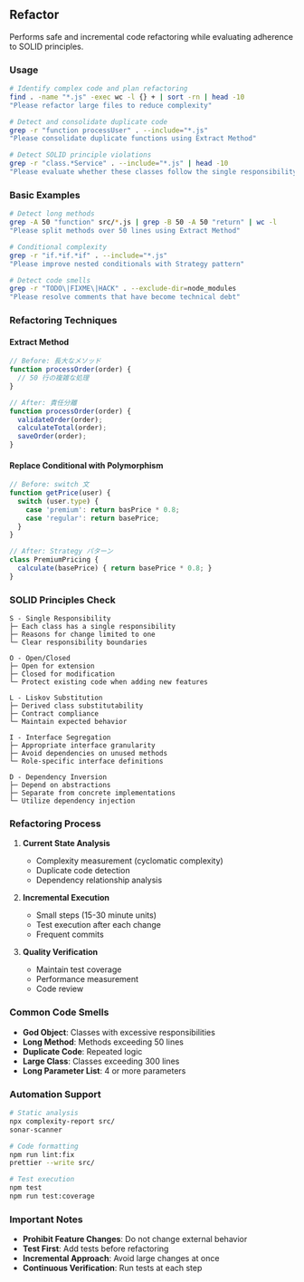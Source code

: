 ## Refactor

Performs safe and incremental code refactoring while evaluating adherence to SOLID principles.

### Usage

```bash
# Identify complex code and plan refactoring
find . -name "*.js" -exec wc -l {} + | sort -rn | head -10
"Please refactor large files to reduce complexity"

# Detect and consolidate duplicate code
grep -r "function processUser" . --include="*.js"
"Please consolidate duplicate functions using Extract Method"

# Detect SOLID principle violations
grep -r "class.*Service" . --include="*.js" | head -10
"Please evaluate whether these classes follow the single responsibility principle"
```

### Basic Examples

```bash
# Detect long methods
grep -A 50 "function" src/*.js | grep -B 50 -A 50 "return" | wc -l
"Please split methods over 50 lines using Extract Method"

# Conditional complexity
grep -r "if.*if.*if" . --include="*.js"
"Please improve nested conditionals with Strategy pattern"

# Detect code smells
grep -r "TODO\|FIXME\|HACK" . --exclude-dir=node_modules
"Please resolve comments that have become technical debt"
```

### Refactoring Techniques

#### Extract Method

```javascript
// Before: 長大なメソッド
function processOrder(order) {
  // 50 行の複雑な処理
}

// After: 責任分離
function processOrder(order) {
  validateOrder(order);
  calculateTotal(order);
  saveOrder(order);
}
```

#### Replace Conditional with Polymorphism

```javascript
// Before: switch 文
function getPrice(user) {
  switch (user.type) {
    case 'premium': return basPrice * 0.8;
    case 'regular': return basePrice;
  }
}

// After: Strategy パターン
class PremiumPricing {
  calculate(basePrice) { return basePrice * 0.8; }
}
```

### SOLID Principles Check

```
S - Single Responsibility
├─ Each class has a single responsibility
├─ Reasons for change limited to one
└─ Clear responsibility boundaries

O - Open/Closed
├─ Open for extension
├─ Closed for modification
└─ Protect existing code when adding new features

L - Liskov Substitution
├─ Derived class substitutability
├─ Contract compliance
└─ Maintain expected behavior

I - Interface Segregation
├─ Appropriate interface granularity
├─ Avoid dependencies on unused methods
└─ Role-specific interface definitions

D - Dependency Inversion
├─ Depend on abstractions
├─ Separate from concrete implementations
└─ Utilize dependency injection
```

### Refactoring Process

1. **Current State Analysis**
   - Complexity measurement (cyclomatic complexity)
   - Duplicate code detection
   - Dependency relationship analysis

2. **Incremental Execution**
   - Small steps (15-30 minute units)
   - Test execution after each change
   - Frequent commits

3. **Quality Verification**
   - Maintain test coverage
   - Performance measurement
   - Code review

### Common Code Smells

- **God Object**: Classes with excessive responsibilities
- **Long Method**: Methods exceeding 50 lines
- **Duplicate Code**: Repeated logic
- **Large Class**: Classes exceeding 300 lines
- **Long Parameter List**: 4 or more parameters

### Automation Support

```bash
# Static analysis
npx complexity-report src/
sonar-scanner

# Code formatting
npm run lint:fix
prettier --write src/

# Test execution
npm test
npm run test:coverage
```

### Important Notes

- **Prohibit Feature Changes**: Do not change external behavior
- **Test First**: Add tests before refactoring
- **Incremental Approach**: Avoid large changes at once
- **Continuous Verification**: Run tests at each step
